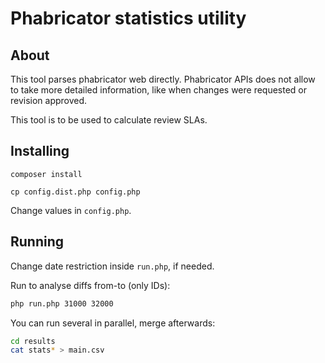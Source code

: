 # Phabricator statistics utility

## About

This tool parses phabricator web directly.
Phabricator APIs does not allow to take more detailed information, 
like when changes were requested or revision approved.

This tool is to be used to calculate review SLAs.

## Installing

`composer install`

`cp config.dist.php config.php`

Change values in `config.php`.

## Running

Change date restriction inside `run.php`, if needed.

Run to analyse diffs from-to (only IDs):

```bash
php run.php 31000 32000
```

You can run several in parallel, merge afterwards:

```bash
cd results
cat stats* > main.csv
```

